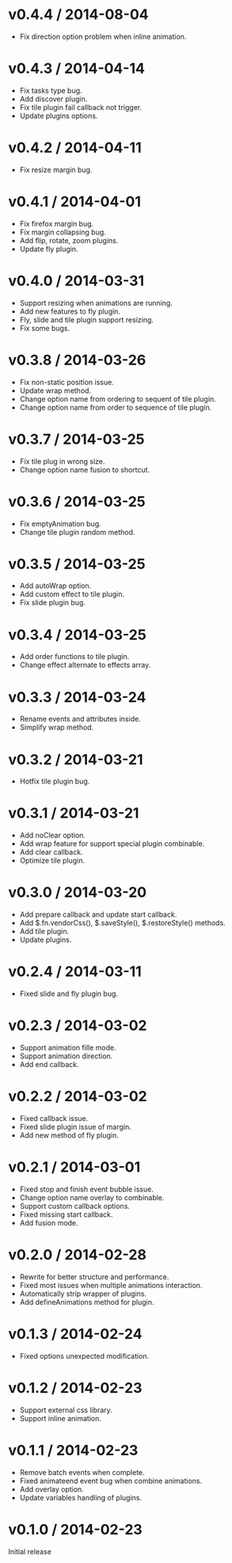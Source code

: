 # v0.4.4 / 2014-08-04

* Fix direction option problem when inline animation.

# v0.4.3 / 2014-04-14

* Fix tasks type bug.
* Add discover plugin.
* Fix tile plugin fail callback not trigger.
* Update plugins options.

# v0.4.2 / 2014-04-11

* Fix resize margin bug.

# v0.4.1 / 2014-04-01

* Fix firefox margin bug.
* Fix margin collapsing bug.
* Add flip, rotate, zoom plugins.
* Update fly plugin.

# v0.4.0 / 2014-03-31

* Support resizing when animations are running.
* Add new features to fly plugin.
* Fly, slide and tile plugin support resizing.
* Fix some bugs.

# v0.3.8 / 2014-03-26

* Fix non-static position issue.
* Update wrap method.
* Change option name from ordering to sequent of tile plugin.
* Change option name from order to sequence of tile plugin.

# v0.3.7 / 2014-03-25

* Fix tile plug in wrong size.
* Change option name fusion to shortcut.

# v0.3.6 / 2014-03-25

* Fix emptyAnimation bug.
* Change tile plugin random method.

# v0.3.5 / 2014-03-25

* Add autoWrap option.
* Add custom effect to tile plugin.
* Fix slide plugin bug.

# v0.3.4 / 2014-03-25

* Add order functions to tile plugin.
* Change effect alternate to effects array.

# v0.3.3 / 2014-03-24

* Rename events and attributes inside.
* Simplify wrap method.

# v0.3.2 / 2014-03-21

* Hotfix tile plugin bug.

# v0.3.1 / 2014-03-21

* Add noClear option.
* Add wrap feature for support special plugin combinable.
* Add clear callback.
* Optimize tile plugin.

# v0.3.0 / 2014-03-20

* Add prepare callback and update start callback.
* Add $.fn.vendorCss(), $.saveStyle(), $.restoreStyle() methods.
* Add tile plugin.
* Update plugins.

# v0.2.4 / 2014-03-11

* Fixed slide and fly plugin bug.

# v0.2.3 / 2014-03-02

* Support animation fille mode.
* Support animation direction.
* Add end callback.

# v0.2.2 / 2014-03-02

* Fixed callback issue.
* Fixed slide plugin issue of margin.
* Add new method of fly plugin.

# v0.2.1 / 2014-03-01

* Fixed stop and finish event bubble issue.
* Change option name overlay to combinable.
* Support custom callback options.
* Fixed missing start callback.
* Add fusion mode.

# v0.2.0 / 2014-02-28

* Rewrite for better structure and performance.
* Fixed most issues when multiple animations interaction.
* Automatically strip wrapper of plugins.
* Add defineAnimations method for plugin.

# v0.1.3 / 2014-02-24

* Fixed options unexpected modification.

# v0.1.2 / 2014-02-23

* Support external css library.
* Support inline animation.

# v0.1.1 / 2014-02-23

* Remove batch events when complete.
* Fixed animateend event bug when combine animations.
* Add overlay option.
* Update variables handling of plugins.

# v0.1.0 / 2014-02-23

Initial release
